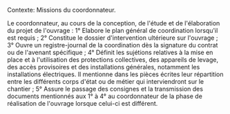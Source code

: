 Contexte: Missions du coordonnateur.

Le coordonnateur, au cours de la conception, de l'étude et de l'élaboration du projet de l'ouvrage : 1° Elabore le plan général de coordination lorsqu'il est requis ; 2° Constitue le dossier d'intervention ultérieure sur l'ouvrage ; 3° Ouvre un registre-journal de la coordination dès la signature du contrat ou de l'avenant spécifique ; 4° Définit les sujétions relatives à la mise en place et à l'utilisation des protections collectives, des appareils de levage, des accès provisoires et des installations générales, notamment les installations électriques. Il mentionne dans les pièces écrites leur répartition entre les différents corps d'état ou de métier qui interviendront sur le chantier ; 5° Assure le passage des consignes et la transmission des documents mentionnés aux 1° à 4° au coordonnateur de la phase de réalisation de l'ouvrage lorsque celui-ci est différent.